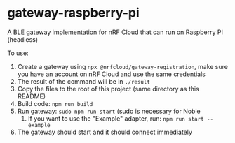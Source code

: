 # gateway-raspberry-pi
A BLE gateway implementation for nRF Cloud that can run on Raspberry PI (headless)

To use:
1. Create a gateway using `npx @nrfcloud/gateway-registration`, make sure you have an account on nRF Cloud and use the same credentials
1. The result of the command will be in `./result`
1. Copy the files to the root of this project (same directory as this README)
1. Build code: `npm run build`
1. Run gateway: `sudo npm run start` (sudo is necessary for Noble
    1. If you want to use the "Example" adapter, run: `npm run start -- example`
1. The gateway should start and it should connect immediately
